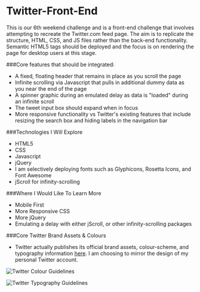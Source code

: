 Twitter-Front-End
=================

This is our 6th weekend challenge and is a front-end challenge that involves attempting to recreate the Twitter.com feed page.  The aim is to replicate the structure, HTML, CSS, and JS files rather than the back-end functionality.  Semantic HTML5 tags should be deployed and the focus is on rendering the page for desktop users at this stage.  

###Core features that should be integrated:

- A fixed, floating header that remains in place as you scroll the page
- Infinite scrolling via Javascript that pulls in additional dummy data as you near the end of the page
- A spinner graphic during an emulated delay as data is "loaded" during an infinite scroll
- The tweet input box should expand when in focus
- More responsive functionality vs Twitter's existing features that include resizing the search box and hiding labels in the navigation bar

###Technologies I Will Explore
- HTML5
- CSS
- Javascript
- jQuery
- I am selectively deploying fonts such as Glyphicons, Rosetta Icons, and Font Awesome
- jScroll for infinity-scrolling

###Where I Would Like To Learn More
- Mobile First
- More Responsive CSS
- More jQuery
- Emulating a delay with either jScroll, or other infinity-scrolling packages

###Core Twitter Brand Assets & Colours

- Twitter actually publishes its official brand assets, colour-scheme, and typography information [here](https://about.twitter.com/press/brand-assets).  I am choosing to mirror the design of my personal Twitter account.

![Twitter Colour Guidelines](https://g.twimg.com/about/feature-corporate/image/About_colors_1.png)


![Twitter Typography Guidelines](https://g.twimg.com/About_typefaces_0.png)
